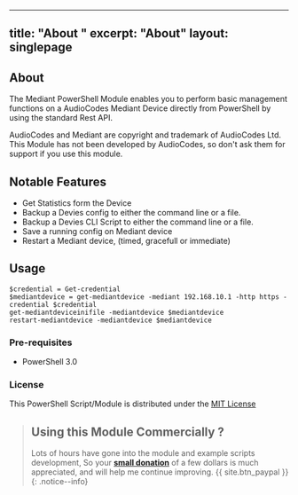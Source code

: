
---
title: "About "
excerpt: "About"
layout: singlepage
---

## About
The Mediant PowerShell Module enables you to perform basic management functions on a AudioCodes Mediant Device directly from PowerShell by using the standard Rest API.

AudioCodes and Mediant are copyright and trademark of AudioCodes Ltd.  This Module has not been developed by AudioCodes, so don't ask them for support if you use this module.

## Notable Features
 - Get Statistics form the Device
 - Backup a Devies config to either the command line or a file. 
 - Backup a Devies CLI Script to either the command line or a file. 
 - Save a running config on Mediant device
 - Restart a Mediant device, (timed, gracefull or immediate)

## Usage
```
$credential = Get-credential
$mediantdevice = get-mediantdevice -mediant 192.168.10.1 -http https -credential $credential
get-mediantdeviceinifile -mediantdevice $mediantdevice
restart-mediantdevice -mediantdevice $mediantdevice
```

### Pre-requisites
 - PowerShell 3.0

### License 
This PowerShell Script/Module is distributed under the [MIT License](/license)

>## Using this Module Commercially ? 
>Lots of hours have gone into the module and example scripts development, So your [**small donation**](https://www.paypal.me/shanehoey) of a few dollars is much appreciated, and will help me continue improving. 
{{ site.btn_paypal }}
{: .notice--info}
